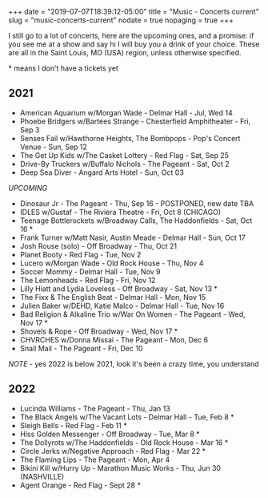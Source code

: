 +++
date = "2019-07-07T18:39:12-05:00"
title = "Music - Concerts current"
slug = "music-concerts-current"
nodate = true
nopaging = true
+++

I still go to a lot of concerts, here are the upcoming ones, and a promise: if you see me at a show and say hi I will buy you a drink of your choice. These are all in the Saint Louis, MO (USA) region, unless otherwise specified. 

\* means I don't have a tickets yet

## 2021

* American Aquarium w/Morgan Wade - Delmar Hall - Jul, Wed 14
* Phoebe Bridgers w/Bartees Strange - Chesterfield Amphitheater - Fri, Sep 3
* Senses Fail w/Hawthorne Heights, The Bombpops - Pop's Concert Venue - Sun, Sep 12
* The Get Up Kids w/The Casket Lottery - Red Flag - Sat, Sep 25
* Drive-By Truckers w/Buffalo Nichols - The Pageant - Sat, Oct 2
* Deep Sea Diver - Angard Arts Hotel - Sun, Oct 03

_UPCOMING_

* Dinosaur Jr - The Pageant - Thu, Sep 16 - POSTPONED, new date TBA
* IDLES w/Gustaf - The Riviera Theatre - Fri, Oct 8 (CHICAGO)
* Teenage Bottlerockets w/Broadway Calls, The Haddonfields - Sat, Oct 16 *
* Frank Turner w/Matt Nasir, Austin Meade - Delmar Hall - Sun, Oct 17
* Josh Rouse (solo) - Off Broadway - Thu, Oct 21
* Planet Booty - Red Flag - Tue, Nov 2
* Lucero w/Morgan Wade - Old Rock House - Thu, Nov 4
* Soccer Mommy - Delmar Hall - Tue, Nov 9
* The Lemonheads - Red Flag - Fri, Nov 12
* Lilly Hiatt and Lydia Loveless - Off Broadway - Sat, Nov 13 *
* The Fixx & The English Beat - Delmar Hall - Mon, Nov 15
* Julien Baker w/DEHD, Katie Malco - Delmar Hall - Tue, Nov 16
* Bad Religion & Alkaline Trio w/War On Women - The Pageant - Wed, Nov 17 *
* Shovels & Rope - Off Broadway - Wed, Nov 17 *
* CHVRCHES w/Donna Missai - The Pageant - Mon, Dec 6
* Snail Mail - The Pageant - Fri, Dec 10

_NOTE_ - yes 2022 is below 2021, look it's been a crazy time, you understand

## 2022

* Lucinda Williams - The Pageant - Thu, Jan 13
* The Black Angels w/The Vacant Lots - Delmar Hall - Tue, Feb 8 *
* Sleigh Bells - Red Flag - Feb 11 *
* Hiss Golden Messenger - Off Broadway - Tue, Mar 8 *
* The Dollyrots w/The Haddonfields - Old Rock House - Mar 16 *
* Circle Jerks w/Negative Approach - Red Flag - Mar 22 *
* The Flaming Lips - The Pageant - Mon, Apr 4
* Bikini Kill w/Hurry Up - Marathon Music Works - Thu, Jun 30 (NASHVILLE)
* Agent Orange - Red Flag - Sept 28 *

